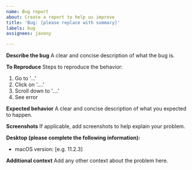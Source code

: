 ```yaml
---
name: Bug report
about: Create a report to help us improve
title: 'Bug: [please replace with summary]'
labels: bug
assignees: jaxony

---
```


**Describe the bug**
A clear and concise description of what the bug is.

**To Reproduce**
Steps to reproduce the behavior:
1. Go to '...'
2. Click on '....'
3. Scroll down to '....'
4. See error

**Expected behavior**
A clear and concise description of what you expected to happen.

**Screenshots**
If applicable, add screenshots to help explain your problem.

**Desktop (please complete the following information):**
 - macOS version: [e.g. 11.2.3]

**Additional context**
Add any other context about the problem here.
